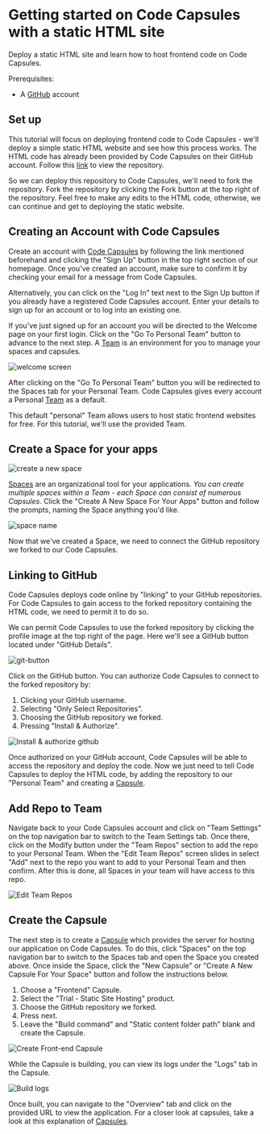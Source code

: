 
# Getting started on Code Capsules with a static HTML site

Deploy a static HTML site and learn how to host frontend code on Code Capsules.

Prerequisites:

* A [GitHub](https://github.com) account

## Set up

This tutorial will focus on deploying frontend code to Code Capsules - we'll deploy a simple static HTML website and see how this process works. The HTML code has already been provided by Code Capsules on their GitHub account. Follow this [link](https://github.com/codecapsules-io/demo-html) to view the repository.

So we can deploy this repository to Code Capsules, we'll need to fork the repository. Fork the repository by clicking the Fork button at the top right of the repository. Feel free to make any edits to the HTML code, otherwise, we can continue and get to deploying the static website.

## Creating an Account with Code Capsules

Create an account with [Code Capsules](https://codecapsules.io/) by following the link mentioned beforehand and clicking the "Sign Up" button in the top right section of our homepage. Once you've created an account, make sure to confirm it by checking your email for a message from Code Capsules. 

Alternatively, you can click on the "Log In" text next to the Sign Up button if you already have a registered Code Capsules account. Enter your details to sign up for an account or to log into an existing one. 

If you've just signed up for an account you will be directed to the Welcome page on your first login. Click on the "Go To Personal Team" button to advance to the next step. A [Team](https://codecapsules.io/docs/faq/what-is-a-team/) is an environment for you to manage your spaces and capsules.

![welcome screen](images/welcome-screen.jpg)

After clicking on the "Go To Personal Team" button you will be redirected to the Spaces tab for your Personal Team. Code Capsules gives every account a Personal [Team](https://codecapsules.io/docs/faq/what-is-a-team/)  as a default.

This default "personal" Team allows users to host static frontend websites for free. For this tutorial, we'll use the provided Team.

## Create a Space for your apps

![create a new space](images/spaces.png)

[Spaces](https://codecapsules.io/docs/faq/what-is-a-space) are an organizational tool for your applications. _You can create multiple spaces within a Team - each Space can consist of numerous Capsules_. Click the "Create A New Space For Your Apps" button and follow the prompts, naming the Space anything you'd like.
   
![space name](images/space-name.png)

Now that we've created a Space, we need to connect the GitHub repository we forked to our Code Capsules.

## Linking to GitHub

Code Capsules deploys code online by "linking" to your GitHub repositories. For Code Capsules to gain access to the forked repository containing the HTML code, we need to permit it to do so. 

We can permit Code Capsules to use the forked repository by clicking the profile image at the top right of the page. Here we'll see a GitHub button located under "GitHub Details".

![git-button](images/git-button.png)

Click on the GitHub button. You can authorize Code Capsules to connect to the forked repository by:

1. Clicking your GitHub username.
2. Selecting "Only Select Repositories".
3. Choosing the GitHub repository we forked.
4. Pressing "Install & Authorize".

![Install & authorize github](images/github-integration.gif)

Once authorized on your GitHub account, Code Capsules will be able to access the repository and deploy the code. Now we just need to tell Code Capsules to deploy the HTML code, by adding the repository to our "Personal Team" and creating a [Capsule](https://codecapsules.io/docs/faq/what-is-a-capsule).

## Add Repo to Team

Navigate back to your Code Capsules account and click on "Team Settings" on the top navigation bar to switch to the Team Settings tab. Once there, click on the Modify button under the "Team Repos" section to add the repo to your Personal Team. When the "Edit Team Repos" screen slides in select "Add" next to the repo you want to add to your Personal Team and then confirm. After this is done, all Spaces in your team will have access to this repo. 

![Edit Team Repos](images/team-repos.gif)

## Create the Capsule

The next step is to create a [Capsule](https://codecapsules.io/docs/faq/what-is-a-capsule/) which provides the server for hosting our application on Code Capsules. To do this, click "Spaces" on the top navigation bar to switch to the Spaces tab and open the Space you created above. Once inside the Space, click the "New Capsule" or "Create A New Capsule For Your Space" button and follow the instructions below.

1. Choose a "Frontend" Capsule.
2. Select the "Trial - Static Site Hosting" product.
3. Choose the GitHub repository we forked.
4. Press next.
5. Leave the "Build command" and "Static content folder path" blank and create the Capsule.

![Create Front-end Capsule](images/creating-frontend-capsule.gif)

While the Capsule is building, you can view its logs under the "Logs" tab in the Capsule. 

![Build logs](images/frontend-capsule-build-logs.gif)

Once built, you can navigate to the "Overview" tab and click on the provided URL to view the application. For a closer look at capsules, take a look at this explanation of [Capsules](https://codecapsules.io/docs/faq/what-is-a-capsule).

